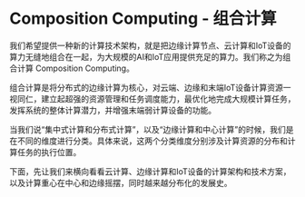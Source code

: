 # Composition Computing - 组合计算

我们希望提供一种新的计算技术架构，就是把边缘计算节点、云计算和IoT设备的算力无缝地组合在一起，为大规模的AI和IoT应用提供充足的算力。我们称之为组合计算 Composition Computing。

组合计算是将分布式的边缘计算为核心，对云端、边缘和末端IoT设备计算资源一视同仁，建立起超强的资源管理和任务调度能力，最优化地完成大规模计算任务，发挥系统的整体计算潜力，并增强末端弱计算设备的功能。

当我们说“集中式计算和分布式计算”，以及“边缘计算和中心计算”的时候，我们是在不同的维度进行分类。具体来说，这两个分类维度分别涉及计算资源的分布和计算任务的执行位置。

下面，先让我们来横向看看云计算、边缘计算和IoT设备的计算架构和技术方案，以及计算重心在中心和边缘摇摆，同时越来越分布化的发展史。